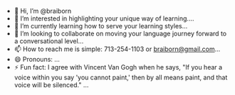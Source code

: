 - 👋 Hi, I’m @braiborn
- 👀 I’m interested in highlighting your unique way of learning....
- 🌱 I’m currently learning how to serve your learning styles...
- 💞️ I’m looking to collaborate on moving your language journey forward to a conversational level...
- 📫 How to reach me is simple: 713-254-1103 or braiborn@gmail.com...
- 😄 Pronouns: ...
- ⚡ Fun fact: I agree with Vincent Van Gogh when he says, "If you hear a voice within you say 'you cannot paint,' then by all means paint, and that voice will be silenced." ...

<!---
braiborn/braiborn is a ✨ special ✨ repository because its `README.md` (this file) appears on your GitHub profile.
You can click the Preview link to take a look at your changes.
--->
